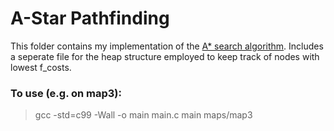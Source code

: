 # A-Star Pathfinding
This folder contains my implementation of the [A* search algorithm](https://en.wikipedia.org/wiki/A*_search_algorithm). Includes a seperate file for the heap structure employed to keep track of nodes with lowest f_costs.

### To use (e.g. on map3):
> gcc -std=c99 -Wall -o main main.c
> main maps/map3
